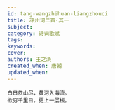 ```yaml
---
id: tang-wangzhihuan-liangzhouci
title: 凉州词二首·其一
subject: 
category: 诗词歌赋
tags: 
keywords: 
cover: 
authors: 王之涣
created_when: 唐朝
updated_when: 
---
```


```
白日依山尽，黄河入海流。
欲穷千里目，更上一层楼。
```
